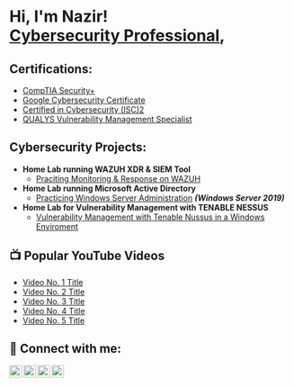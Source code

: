<h1>Hi, I'm Nazir! <br/> <a href="https://www.linkedin.com/in/mnazirsaid/">Cybersecurity Professional</a>,
  
<h2>Certifications:</h2>

- <a href="https://imgur.com/a/ZoRKnmK">CompTIA Security+</a>
- <a href="https://imgur.com/8h3tvY7">Google Cybersecurity Certificate</a>
- <a href="https://imgur.com/a/u9Vbroz">Certified in Cybersecurity (ISC)2</a>
- <a href="https://imgur.com/a/tPeExzg">QUALYS Vulnerability Management Specialist</a>

<h2>Cybersecurity Projects:</h2>

- <b>Home Lab running WAZUH XDR & SIEM Tool</b>
  - [Praciting Monitoring & Response on WAZUH](https://github.com/M-NazirSaid/)
- <b>Home Lab running Microsoft Active Directory</b>
  - [Practicing Windows Server Administration](https://github.com/M-NazirSaid/) <b><i>(Windows Server 2019)</b></i>
- <b>Home Lab for Vulnerability Management with TENABLE NESSUS</b>
  - [Vulnerability Management with Tenable Nussus in a Windows Enviroment](https://github.com/M-NazirSaid/)
 
<h2>📺 Popular YouTube Videos</h2>

- [Video No. 1 Title](https://www.youtube.com/@MNazir_11)
- [Video No. 2 Title](https://www.youtube.com/@MNazir_11)
- [Video No. 3 Title](https://www.youtube.com/@MNazir_11)
- [Video No. 4 Title](https://www.youtube.com/@MNazir_11)
- [Video No. 5 Title](https://www.youtube.com/@MNazir_11)

<h2> 🤳 Connect with me:</h2>

[<img align="left" alt="MNazir | YouTube" width="22px" src="https://cdn.jsdelivr.net/npm/simple-icons@v3/icons/youtube.svg" />][youtube]
[<img align="left" alt="MNazir | Twitter" width="22px" src="https://cdn.jsdelivr.net/npm/simple-icons@v3/icons/twitter.svg" />][twitter]
[<img align="left" alt="MNazir | LinkedIn" width="22px" src="https://cdn.jsdelivr.net/npm/simple-icons@v3/icons/linkedin.svg" />][linkedin]
[<img align="left" alt="MNazir | Instagram" width="22px" src="https://cdn.jsdelivr.net/npm/simple-icons@v3/icons/instagram.svg" />][instagram]

[twitter]: https://x.com/MNazir_11
[youtube]: https://www.youtube.com/@MNazir_11
[instagram]: https://www.instagram.com/
[linkedin]: https://www.linkedin.com/in/mnazirsaid




